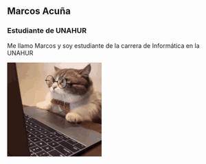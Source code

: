 ## Marcos Acuña
### Estudiante de UNAHUR

Me llamo Marcos y soy estudiante de la carrera de Informática en la UNAHUR

![foto](foto.gif)
